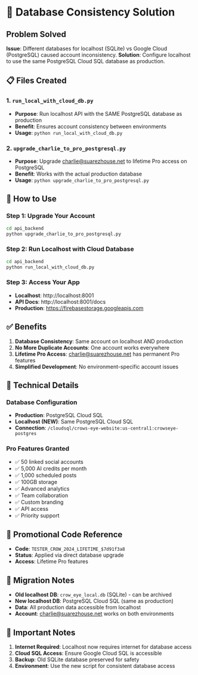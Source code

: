 # 🔄 Database Consistency Solution

## Problem Solved
**Issue**: Different databases for localhost (SQLite) vs Google Cloud (PostgreSQL) caused account inconsistency.
**Solution**: Configure localhost to use the same PostgreSQL Cloud SQL database as production.

## 📋 Files Created

### 1. `run_local_with_cloud_db.py`
- **Purpose**: Run localhost API with the SAME PostgreSQL database as production
- **Benefit**: Ensures account consistency between environments
- **Usage**: `python run_local_with_cloud_db.py`

### 2. `upgrade_charlie_to_pro_postgresql.py`
- **Purpose**: Upgrade charlie@suarezhouse.net to lifetime Pro access on PostgreSQL
- **Benefit**: Works with the actual production database
- **Usage**: `python upgrade_charlie_to_pro_postgresql.py`

## 🚀 How to Use

### Step 1: Upgrade Your Account
```bash
cd api_backend
python upgrade_charlie_to_pro_postgresql.py
```

### Step 2: Run Localhost with Cloud Database
```bash
cd api_backend
python run_local_with_cloud_db.py
```

### Step 3: Access Your App
- **Localhost**: http://localhost:8001
- **API Docs**: http://localhost:8001/docs
- **Production**: https://firebasestorage.googleapis.com

## ✅ Benefits

1. **Database Consistency**: Same account on localhost AND production
2. **No More Duplicate Accounts**: One account works everywhere
3. **Lifetime Pro Access**: charlie@suarezhouse.net has permanent Pro features
4. **Simplified Development**: No environment-specific account issues

## 🔧 Technical Details

### Database Configuration
- **Production**: PostgreSQL Cloud SQL
- **Localhost (NEW)**: Same PostgreSQL Cloud SQL
- **Connection**: `/cloudsql/crows-eye-website:us-central1:crowseye-postgres`

### Pro Features Granted
- ✅ 50 linked social accounts
- ✅ 5,000 AI credits per month
- ✅ 1,000 scheduled posts
- ✅ 100GB storage
- ✅ Advanced analytics
- ✅ Team collaboration
- ✅ Custom branding
- ✅ API access
- ✅ Priority support

## 🎫 Promotional Code Reference
- **Code**: `TESTER_CROW_2024_LIFETIME_$7d91f3a8`
- **Status**: Applied via direct database upgrade
- **Access**: Lifetime Pro features

## 🔄 Migration Notes
- **Old localhost DB**: `crow_eye_local.db` (SQLite) - can be archived
- **New localhost DB**: PostgreSQL Cloud SQL (same as production)
- **Data**: All production data accessible from localhost
- **Account**: charlie@suarezhouse.net works on both environments

## 🚨 Important Notes
1. **Internet Required**: Localhost now requires internet for database access
2. **Cloud SQL Access**: Ensure Google Cloud SQL is accessible
3. **Backup**: Old SQLite database preserved for safety
4. **Environment**: Use the new script for consistent database access 